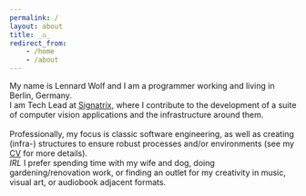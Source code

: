 ```yaml
---
permalink: /    
layout: about
title: _⌂_
redirect_from:
    - /home
    - /about
---
```


<span>
    My name is Lennard Wolf and I am a programmer working and living in Berlin, Germany.
    <br />
    I am Tech Lead at <a class="link-in-text" href="https://www.signatrix.com">Signatrix</a>, where I contribute to the development of a suite of computer vision applications and the infrastructure around them.
</span>
<br />
<br />

<span>
    Professionally, my focus is classic software engineering, as well as creating (infra-) structures to ensure robust processes and/or environments (see my <a class="link" href="{{ "/resume" | relative_url }}">CV</a> for more details).
    <br />
    <i>IRL</i> I prefer spending time with my wife and dog, doing gardening/renovation work, or finding an outlet for my creativity in music, visual art, or audiobook adjacent formats.
</span>
